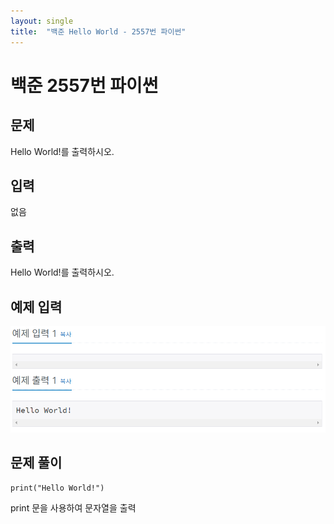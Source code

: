 ```yaml
---
layout: single
title:  "백준 Hello World - 2557번 파이썬"
---
```


# 백준 2557번 파이썬



## 문제

Hello World!를 출력하시오.



## 입력

없음



## 출력

Hello World!를 출력하시오.



## 예제 입력



![backjoon2557](../images/2021-10-11-second/backjoon2557.PNG)

## **문제 풀이**



`print("Hello World!")`



print 문을 사용하여 문자열을 출력



